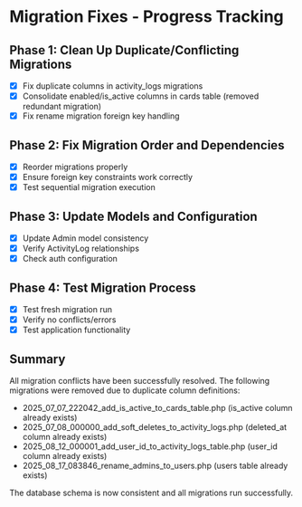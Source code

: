# Migration Fixes - Progress Tracking

## Phase 1: Clean Up Duplicate/Conflicting Migrations
- [x] Fix duplicate columns in activity_logs migrations
- [x] Consolidate enabled/is_active columns in cards table (removed redundant migration)
- [x] Fix rename migration foreign key handling

## Phase 2: Fix Migration Order and Dependencies
- [x] Reorder migrations properly
- [x] Ensure foreign key constraints work correctly
- [x] Test sequential migration execution

## Phase 3: Update Models and Configuration
- [x] Update Admin model consistency
- [x] Verify ActivityLog relationships
- [x] Check auth configuration

## Phase 4: Test Migration Process
- [x] Test fresh migration run
- [x] Verify no conflicts/errors
- [x] Test application functionality

## Summary
All migration conflicts have been successfully resolved. The following migrations were removed due to duplicate column definitions:
- 2025_07_07_222042_add_is_active_to_cards_table.php (is_active column already exists)
- 2025_07_08_000000_add_soft_deletes_to_activity_logs.php (deleted_at column already exists)
- 2025_08_12_000001_add_user_id_to_activity_logs_table.php (user_id column already exists)
- 2025_08_17_083846_rename_admins_to_users.php (users table already exists)

The database schema is now consistent and all migrations run successfully.
